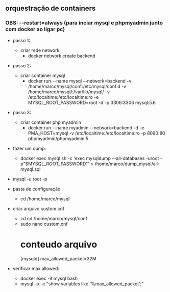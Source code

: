 ## orquestração de containers 
### OBS: --restart=always (para inciar mysql e phpmyadmin junto com docker ao ligar pc)

- passo 1:
    - criar rede network
        - docker network create backend
- passo 2:
    - criar container mysql
        - docker run --name mysql --network=backend -v /home/marco/mysql/conf:/etc/mysql/conf.d -v /home/marco/mysql/:/var/lib/mysql/ -v /etc/localtime:/etc/localtime:ro -e MYSQL_ROOT_PASSWORD=root -d -p 3306:3306 mysql:5.6
- passo 3:
    - criar container php myadmin
        - docker run --name myadmin --network=backend -d -e PMA_HOST=mysql -v /etc/localtime:/etc/localtime:ro -p 8090:80 phpmyadmin/phpmyadmin:5

- fazer um dump:
    - docker exec mysql sh -c 'exec mysqldump --all-databases -uroot -p"$MYSQL_ROOT_PASSWORD"' > /home/marco/dump_mysql/all-mysql.sql

- mysql -u root -p
- pasta de configuração
    - cd /home/marco/mysql

- criar arquivo custom.cnf
    - cd cd /home/marco/mysql/conf
    - sudo nano custom.cnf
        # conteudo arquivo
        [mysqld]
        max_allowed_packet=32M

- verificar max allowed:
    - docker exec -it mysql bash
    - mysql -p -e "show variables like '%max_allowed_packet';"